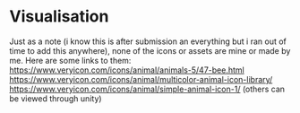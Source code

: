 # Visualisation
Just as a note (i know this is after submission an everything but i ran out of time to add this anywhere), none of the icons or assets are mine or made by me.
Here are some links to them:
https://www.veryicon.com/icons/animal/animals-5/47-bee.html
https://www.veryicon.com/icons/animal/multicolor-animal-icon-library/
https://www.veryicon.com/icons/animal/simple-animal-icon-1/
(others can be viewed through unity)

